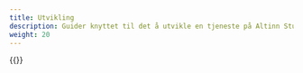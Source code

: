 ```yaml
---
title: Utvikling
description: Guider knyttet til det å utvikle en tjeneste på Altinn Studio
weight: 20
---
```


{{<children />}}
